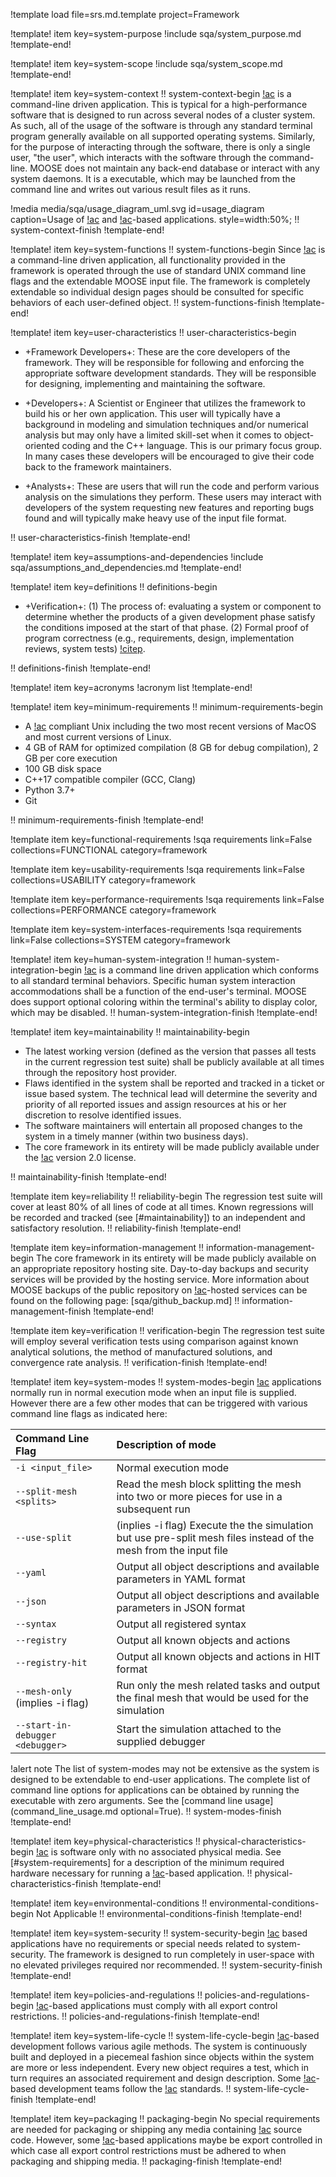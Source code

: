 !template load file=srs.md.template project=Framework

!template! item key=system-purpose
!include sqa/system_purpose.md
!template-end!

!template! item key=system-scope
!include sqa/system_scope.md
!template-end!

!template! item key=system-context
!! system-context-begin
[!ac](MOOSE) is a command-line driven application. This is typical for a high-performance software
that is designed to run across several nodes of a cluster system. As such, all of the usage
of the software is through any standard terminal program generally available on all supported
operating systems. Similarly, for the purpose of interacting through the software, there is only
a single user, "the user", which interacts with the software through the command-line. MOOSE does
not maintain any back-end database or interact with any system daemons. It is a executable,
which may be launched from the command line and writes out various result files as it runs.

!media media/sqa/usage_diagram_uml.svg
       id=usage_diagram
       caption=Usage of [!ac](MOOSE) and [!ac](MOOSE)-based applications.
       style=width:50%;
!! system-context-finish
!template-end!

!template! item key=system-functions
!! system-functions-begin
Since [!ac](MOOSE) is a command-line driven application, all functionality provided in the framework
is operated through the use of standard UNIX command line flags and the extendable MOOSE input file.
The framework is completely extendable so individual design pages should be consulted for specific
behaviors of each user-defined object.
!! system-functions-finish
!template-end!

!template! item key=user-characteristics
!! user-characteristics-begin

- +Framework Developers+: These are the core developers of the framework. They will be responsible
  for following and enforcing the appropriate software development standards. They will be
  responsible for designing, implementing and maintaining the software.

- +Developers+: A Scientist or Engineer that utilizes the framework to build his or her own
  application. This user will typically have a background in modeling and simulation techniques
  and/or numerical analysis but may only have a limited skill-set when it comes to object-oriented
  coding and the C++ language. This is our primary focus group.  In many cases these developers will
  be encouraged to give their code back to the framework maintainers.

- +Analysts+: These are users that will run the code and perform various analysis on the simulations
  they perform.  These users may interact with developers of the system requesting new features and
  reporting bugs found and will typically make heavy use of the input file format.

!! user-characteristics-finish
!template-end!

!template! item key=assumptions-and-dependencies
!include sqa/assumptions_and_dependencies.md
!template-end!

!template! item key=definitions
!! definitions-begin

- +Verification+: (1) The process of: evaluating a system or component to determine whether the
  products of a given development phase satisfy the conditions imposed at the start of that
  phase. (2) Formal proof of program correctness (e.g., requirements, design, implementation
  reviews, system tests) [!citep](ISO-systems-software).

!! definitions-finish
!template-end!

!template! item key=acronyms
!acronym list
!template-end!

!template! item key=minimum-requirements
!! minimum-requirements-begin

- A [!ac](POSIX) compliant Unix including the two most recent versions of MacOS and most current
  versions of Linux.
- 4 GB of RAM for optimized compilation (8 GB for debug compilation), 2 GB per core execution
- 100 GB disk space
- C++17 compatible compiler (GCC, Clang)
- Python 3.7+
- Git

!! minimum-requirements-finish
!template-end!

!template item key=functional-requirements
!sqa requirements link=False collections=FUNCTIONAL category=framework

!template item key=usability-requirements
!sqa requirements link=False collections=USABILITY category=framework

!template item key=performance-requirements
!sqa requirements link=False collections=PERFORMANCE category=framework

!template item key=system-interfaces-requirements
!sqa requirements link=False collections=SYSTEM category=framework

!template! item key=human-system-integration
!! human-system-integration-begin
[!ac](MOOSE) is a command line driven application which conforms to all standard terminal
behaviors. Specific human system interaction accommodations shall be a function of the end-user's
terminal. MOOSE does support optional coloring within the terminal's ability to display color,
which may be disabled.
!! human-system-integration-finish
!template-end!


!template! item key=maintainability
!! maintainability-begin

- The latest working version (defined as the version that passes all tests in the current regression
  test suite) shall be publicly available at all times through the repository host provider.
- Flaws identified in the system shall be reported and tracked in a ticket or issue based system. The
  technical lead will determine the severity and priority of all reported issues and assign resources
  at his or her discretion to resolve identified issues.
- The software maintainers will entertain all proposed changes to the system in a timely manner
  (within two business days).
- The core framework in its entirety will be made publicly available under the [!ac](LGPL)
  version 2.0 license.

!! maintainability-finish
!template-end!


!template item key=reliability
!! reliability-begin
The regression test suite will cover at least 80% of all lines of code at all times. Known
regressions will be recorded and tracked (see [#maintainability]) to an independent and
satisfactory resolution.
!! reliability-finish
!template-end!

!template item key=information-management
!! information-management-begin
The core framework in its entirety will be made publicly available on an appropriate repository
hosting site. Day-to-day backups and security services will be provided by the hosting service. More
information about MOOSE backups of the public repository on [!ac](INL)-hosted services can be found
on the following page: [sqa/github_backup.md]
!! information-management-finish
!template-end!

!template item key=verification
!! verification-begin
The regression test suite will employ several verification tests using comparison against known
analytical solutions, the method of manufactured solutions, and convergence rate analysis.
!! verification-finish
!template-end!

!template! item key=system-modes
!! system-modes-begin
[!ac](MOOSE) applications normally run in normal execution  mode when an input file is supplied. However
there are a few other modes that can be triggered with various command line flags as indicated here:

| Command Line Flag | Description of mode |
| :- | :- |
| `-i <input_file>` | Normal execution mode |
| `--split-mesh <splits>` | Read the mesh block splitting the mesh into two or more pieces for use in a subsequent run |
| `--use-split` | (inplies -i flag) Execute the the simulation but use pre-split mesh files instead of the mesh from the input file |
| `--yaml` | Output all object descriptions and available parameters in YAML format |
| `--json` | Output all object descriptions and available parameters in JSON format |
| `--syntax` | Output all registered syntax |
| `--registry` | Output all known objects and actions |
| `--registry-hit` | Output all known objects and actions in HIT format |
| `--mesh-only` (implies -i flag) | Run only the mesh related tasks and output the final mesh that would be used for the simulation |
| `--start-in-debugger <debugger>` | Start the simulation attached to the supplied debugger |

!alert note
The list of system-modes may not be extensive as the system is designed to be extendable to end-user applications.
The complete list of command line options for applications can be obtained by running the executable with
zero arguments. See the [command line usage](command_line_usage.md optional=True).
!! system-modes-finish
!template-end!

!template! item key=physical-characteristics
!! physical-characteristics-begin
[!ac](MOOSE) is software only with no associated physical media. See [#system-requirements] for a description
of the minimum required hardware necessary for running a [!ac](MOOSE)-based application.
!! physical-characteristics-finish
!template-end!

!template! item key=environmental-conditions
!! environmental-conditions-begin
Not Applicable
!! environmental-conditions-finish
!template-end!

!template! item key=system-security
!! system-security-begin
[!ac](MOOSE) based applications have no requirements or special needs related to system-security. The framework
is designed to run completely in user-space with no elevated privileges required nor recommended.
!! system-security-finish
!template-end!

!template! item key=policies-and-regulations
!! policies-and-regulations-begin
[!ac](MOOSE)-based applications must comply with all export control restrictions.
!! policies-and-regulations-finish
!template-end!

!template! item key=system-life-cycle
!! system-life-cycle-begin
[!ac](MOOSE)-based development follows various agile methods. The system is continuously built and deployed in
a piecemeal fashion since objects within the system are more or less independent. Every new object requires a test,
which in turn requires an associated requirement and design description. Some [!ac](MOOSE)-based development
teams follow the [!ac](NQA-1) standards.
!! system-life-cycle-finish
!template-end!

!template! item key=packaging
!! packaging-begin
No special requirements are needed for packaging or shipping any media containing [!ac](MOOSE) source code. However,
some [!ac](MOOSE)-based applications maybe be export controlled in which case all export control restrictions must
be adhered to when packaging and shipping media.
!! packaging-finish
!template-end!
